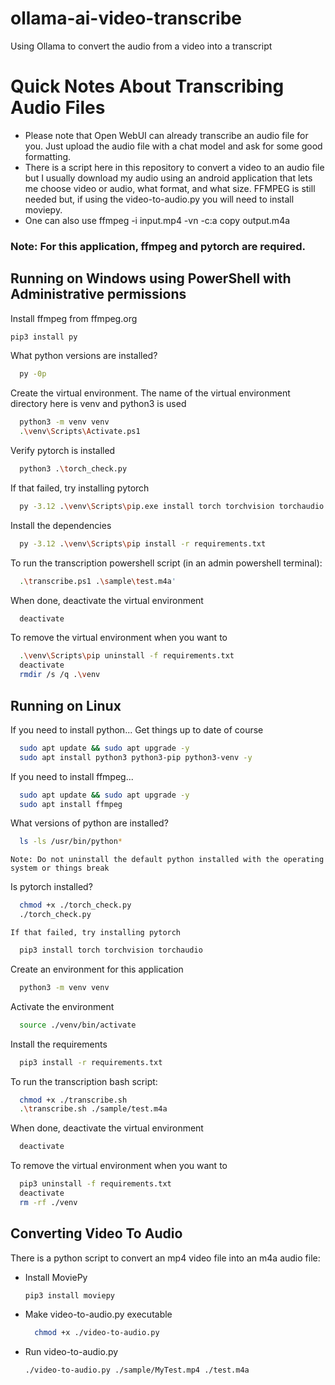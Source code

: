 # ollama-ai-video-transcribe
Using Ollama to convert the audio from a video into a transcript

# Quick Notes About Transcribing Audio Files
- Please note that Open WebUI can already transcribe an audio file for you. Just upload the audio file with a chat model and ask for some good formatting.
- There is a script here in this repository to convert a video to an audio file but I usually download my audio using an android application that lets me choose video or audio, what format, and what size. FFMPEG is still needed but, if using the video-to-audio.py you will need to install moviepy.
- One can also use ffmpeg -i input.mp4 -vn -c:a copy output.m4a

### Note: For this application, ffmpeg and pytorch are required.

## Running on Windows using PowerShell with Administrative permissions
  Install ffmpeg from ffmpeg.org
  ```bash
  pip3 install py
  ```
  What python versions are installed?
  ```bash
    py -0p
  ```
  Create the virtual environment. The name of the virtual environment directory here is venv and python3 is used
  ```bash
    python3 -m venv venv
    .\venv\Scripts\Activate.ps1
  ```
  Verify pytorch is installed
  ```bash
    python3 .\torch_check.py
  ```
  If that failed, try installing pytorch
  ```bash
    py -3.12 .\venv\Scripts\pip.exe install torch torchvision torchaudio --index-url https://download.pytorch.org/whl/cu121
  ```
  Install the dependencies
  ```bash
    py -3.12 .\venv\Scripts\pip install -r requirements.txt
  ```
  To run the transcription powershell script (in an admin powershell terminal):
  ```bash
    .\transcribe.ps1 .\sample\test.m4a'
  ```
  When done, deactivate the virtual environment
  ```bash
    deactivate
  ```
  To remove the virtual environment when you want to
  ```bash
    .\venv\Scripts\pip uninstall -f requirements.txt
    deactivate
    rmdir /s /q .\venv
  ```

## Running on Linux
  If you need to install python...
    Get things up to date of course
  ```bash
    sudo apt update && sudo apt upgrade -y
    sudo apt install python3 python3-pip python3-venv -y
  ```
  If you need to install ffmpeg...
  ```bash
    sudo apt update && sudo apt upgrade -y
    sudo apt install ffmpeg
  ```
  What versions of python are installed?
  ```bash
    ls -ls /usr/bin/python*
  ```
    Note: Do not uninstall the default python installed with the operating system or things break
  Is pytorch installed?
  ```bash
    chmod +x ./torch_check.py
    ./torch_check.py
  ```
    If that failed, try installing pytorch
  ```bash
    pip3 install torch torchvision torchaudio
  ```
  Create an environment for this application
  ```bash
    python3 -m venv venv
  ```
  Activate the environment
  ```bash
    source ./venv/bin/activate
  ```
  Install the requirements
  ```bash
    pip3 install -r requirements.txt
  ```
  To run the transcription bash script:
  ```bash
    chmod +x ./transcribe.sh
    .\transcribe.sh ./sample/test.m4a
  ```
  When done, deactivate the virtual environment
  ```bash
    deactivate
  ```
  To remove the virtual environment when you want to
  ```bash
    pip3 uninstall -f requirements.txt
    deactivate
    rm -rf ./venv
  ```

## Converting Video To Audio
There is a python script to convert an mp4 video file into an m4a audio file:
- Install MoviePy
  ```bash
  pip3 install moviepy
  ```
- Make video-to-audio.py executable
  ```bash
    chmod +x ./video-to-audio.py
  ```
- Run video-to-audio.py
   ```bash
   ./video-to-audio.py ./sample/MyTest.mp4 ./test.m4a
   ```
